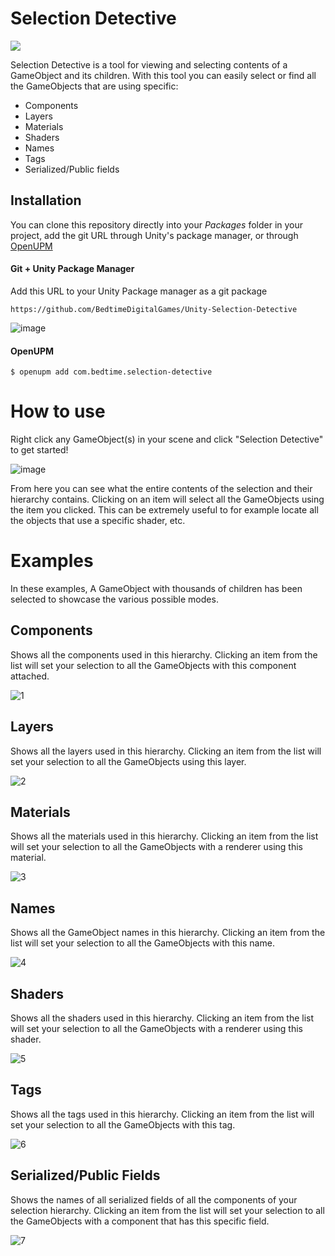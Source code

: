 # Selection Detective
<a href="https://openupm.com/packages/com.bedtime.selection-detective/">
  <img src="https://img.shields.io/npm/v/com.bedtime.selection-detective?label=openupm&amp;registry_uri=https://package.openupm.com" />
</a>

Selection Detective is a tool for viewing and selecting contents of a GameObject and its children.
With this tool you can easily select or find all the GameObjects that are using specific:
- Components 
- Layers
- Materials
- Shaders
- Names
- Tags
- Serialized/Public fields

## Installation
You can clone this repository directly into your *Packages* folder in your project, add the git URL through Unity's package manager, or through [OpenUPM](https://openupm.com/)
#### Git + Unity Package Manager
Add this URL to your Unity Package manager as a git package

```https://github.com/BedtimeDigitalGames/Unity-Selection-Detective``` 

![image](https://user-images.githubusercontent.com/104233613/164909451-0ca62c24-0106-463b-9c4b-e7fbcd6409ad.png)

#### OpenUPM
```$ openupm add com.bedtime.selection-detective```

# How to use
Right click any GameObject(s) in your scene and click "Selection Detective" to get started!

![image](https://user-images.githubusercontent.com/104233613/164817137-6e644652-dae8-4fc7-ae00-031e36da22a2.png)

From here you can see what the entire contents of the selection and their hierarchy contains. 
Clicking on an item will select all the GameObjects using the item you clicked.
This can be extremely useful to for example locate all the objects that use a specific shader, etc.

# Examples
In these examples, A GameObject with thousands of children has been selected to showcase the various possible modes.

## Components
Shows all the components used in this hierarchy. 
Clicking an item from the list will set your selection to all the GameObjects with this component attached.

![1](https://user-images.githubusercontent.com/104233613/164816360-b4239657-6dfb-43b2-a59b-08dd854cd574.png)

## Layers
Shows all the layers used in this hierarchy. 
Clicking an item from the list will set your selection to all the GameObjects using this layer.

![2](https://user-images.githubusercontent.com/104233613/164816362-d473f8a2-b695-4bcf-b013-fd0e39ba8945.png)

## Materials
Shows all the materials used in this hierarchy. 
Clicking an item from the list will set your selection to all the GameObjects with a renderer using this material.

![3](https://user-images.githubusercontent.com/104233613/164816363-8b8def56-f5dc-43ad-b34b-d48ab3db3e1e.png)

## Names
Shows all the GameObject names in this hierarchy. 
Clicking an item from the list will set your selection to all the GameObjects with this name.

![4](https://user-images.githubusercontent.com/104233613/164816364-e58a8fec-dac5-47e3-ae8e-87b956655e6a.png)

## Shaders
Shows all the shaders used in this hierarchy. 
Clicking an item from the list will set your selection to all the GameObjects with a renderer using this shader.

![5](https://user-images.githubusercontent.com/104233613/164816365-5158cfbb-2dbf-43b6-ad80-054840a6a86d.png)

## Tags
Shows all the tags used in this hierarchy. 
Clicking an item from the list will set your selection to all the GameObjects with this tag.

![6](https://user-images.githubusercontent.com/104233613/164816367-921f1f02-1714-4c20-b518-f14d4a652986.png)

## Serialized/Public Fields
Shows the names of all serialized fields of all the components of your selection hierarchy. 
Clicking an item from the list will set your selection to all the GameObjects with a component that has this specific field.

![7](https://user-images.githubusercontent.com/104233613/164816368-a8fb28cc-8a68-47fa-ba2f-b821814aea3f.png)


